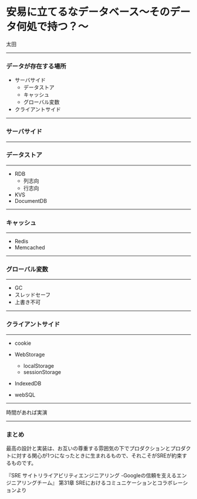 # 安易に立てるなデータベース～そのデータ何処で持つ？～

太田

---

### データが存在する場所

- サーバサイド
  - データストア
  - キャッシュ
  - グローバル変数
- クライアントサイド

---

### サーバサイド

---

### データストア

---

- RDB
  - 列志向
  - 行志向
- KVS
- DocumentDB

---

### キャッシュ

---

- Redis
- Memcached

---

### グローバル変数

---

- GC
- スレッドセーフ
- 上書き不可

---

### クライアントサイド

---

- cookie

- WebStorage
  - localStorage
  - sessionStorage

- IndexedDB

- webSQL
 
--- 

時間があれば実演

---

### まとめ

最高の設計と実装は、お互いの尊重する雰囲気の下でプロダクションとプロダクトに対する関心が1つになったときに生まれるもので、それこそがSREが約束するものです。

『SRE サイトリライアビリティエンジニアリング -Googleの信頼を支えるエンジニアリングチーム』
第31章 SREにおけるコミュニケーションとコラボレーションより
